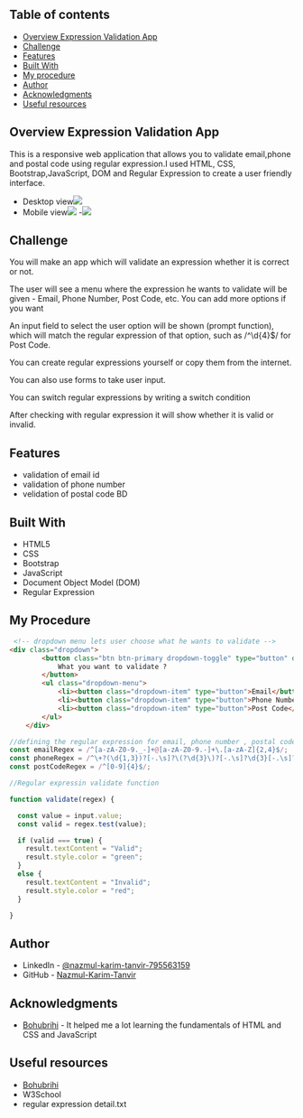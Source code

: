 ## Table of contents

- [Overview Expression Validation App](#overview-expression-validation-app)
- [Challenge](#challenge)
- [Features](#features)
- [Built With](#built-with)
- [My procedure](#my-procedure)
- [Author](#author)
- [Acknowledgments](#acknowledgments)
- [Useful resources](#useful-resources)

## Overview Expression Validation App
This is a responsive web application that allows you to validate email,phone and postal code using regular expression.I used HTML, CSS, Bootstrap,JavaScript, DOM and Regular Expression to create a user friendly interface.

- Desktop view![](image/desktop-view.JPG) 
- Mobile view![](image/mobile-view-1.JPG)
-![](image/mobile-view-2.JPG)

## Challenge
You will make an app which will validate an expression whether it is correct or not.

The user will see a menu where the expression he wants to validate will be given - Email, Phone Number, Post Code, etc. You can add more options if you want

An input field to select the user option will be shown (prompt function), which will match the regular expression of that option, such as /^\d{4}$/ for Post Code. 

You can create regular expressions yourself or copy them from the internet.

You can also use forms to take user input.

You can switch regular expressions by writing a switch condition

After checking with regular expression it will show whether it is valid or invalid.  


## Features
- validation of email id
- validation of phone number 
- velidation of postal code BD

## Built With

- HTML5 
- CSS
- Bootstrap
- JavaScript
- Document Object Model (DOM)
- Regular Expression 

## My Procedure

```html
 <!-- dropdown menu lets user choose what he wants to validate -->
<div class="dropdown">
        <button class="btn btn-primary dropdown-toggle" type="button" data-bs-toggle="dropdown" aria-expanded="false">
            What you want to validate ?
        </button>
        <ul class="dropdown-menu">
            <li><button class="dropdown-item" type="button">Email</button></li>
            <li><button class="dropdown-item" type="button">Phone Number</button></li>
            <li><button class="dropdown-item" type="button">Post Code</button></li>
        </ul>
    </div>
```

```js
//defining the regular expression for email, phone number , postal code
const emailRegex = /^[a-zA-Z0-9._-]+@[a-zA-Z0-9.-]+\.[a-zA-Z]{2,4}$/;
const phoneRegex = /^\+?(\d{1,3})?[-.\s]?\(?\d{3}\)?[-.\s]?\d{3}[-.\s]?\d{4}$/;
const postCodeRegex = /^[0-9]{4}$/;
```
```js
//Regular expressin validate function 

function validate(regex) {

  const value = input.value;
  const valid = regex.test(value);

  if (valid === true) {
    result.textContent = "Valid";
    result.style.color = "green";
  }
  else {
    result.textContent = "Invalid";
    result.style.color = "red";
  }

}
```


## Author

- LinkedIn - [@nazmul-karim-tanvir-795563159](https://www.linkedin.com/feed/)
- GitHub - [Nazmul-Karim-Tanvir ](https://github.com/Nazmul-Karim-Tanvir)


## Acknowledgments

- [Bohubrihi](https://bohubrihi.com/) - It helped me a lot learning the fundamentals of HTML and CSS and JavaScript


## Useful resources
- [Bohubrihi](https://bohubrihi.com/) 
- W3School
- regular expression detail.txt